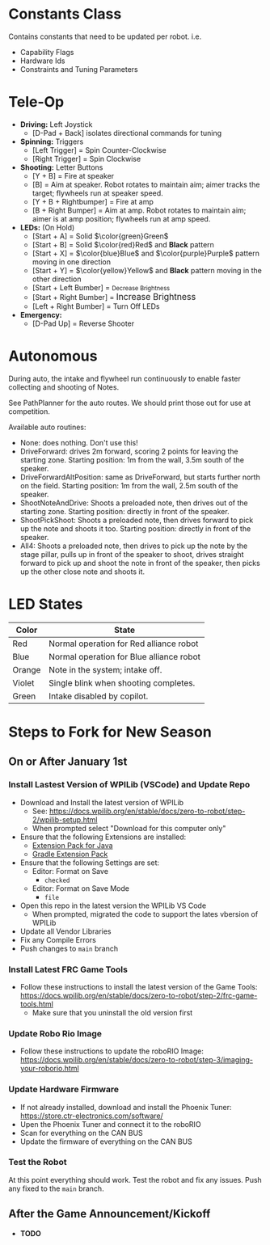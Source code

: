 # Constants Class
Contains constants that need to be updated per robot. i.e.
* Capability Flags
* Hardware Ids
* Constraints and Tuning Parameters


# Tele-Op
* **Driving:** Left Joystick
  * [D-Pad + Back] isolates directional commands for tuning
* **Spinning:** Triggers
  * [Left Trigger] = Spin Counter-Clockwise
  * [Right Trigger] = Spin Clockwise
* **Shooting:** Letter Buttons
  * [Y + B] = Fire at speaker
  * [B] = Aim at speaker. Robot rotates to maintain aim; aimer tracks the target; flywheels run at speaker speed.
  * [Y + B + Rightbumper] = Fire at amp
  * [B + Right Bumper] = Aim at amp. Robot rotates to maintain aim; aimer is at amp position; flywheels run at amp speed.
* **LEDs:** (On Hold)
  * [Start + A] = Solid $\color{green}Green$
  * [Start + B] = Solid $\color{red}Red$ and **Black** pattern
  * [Start + X] = $\color{blue}Blue$ and $\color{purple}Purple$ pattern moving in one direction
  * [Start + Y] = $\color{yellow}Yellow$ and **Black** pattern moving in the other direction
  * [Start + Left Bumber] = <span style="font-size:smaller;">Decrease Brightness</span>
  * [Start + Right Bumber] = <span style="font-size:larger;">Increase Brightness</span>
  * [Left + Right Bumber] = Turn Off LEDs
* **Emergency:**
  * [D-Pad Up] = Reverse Shooter
# Autonomous

During auto, the intake and flywheel run continuously to enable faster collecting and shooting of Notes.

See PathPlanner for the auto routes. We should print those out for use at competition.

Available auto routines:
* None: does nothing. Don't use this!
* DriveForward: drives 2m forward, scoring 2 points for leaving the starting zone. Starting position: 1m from the wall, 3.5m south of the speaker.
* DriveForwardAltPosition: same as DriveForward, but starts further north on the field. Starting position: 1m from the wall, 2.5m south of the speaker.
* ShootNoteAndDrive: Shoots a preloaded note, then drives out of the starting zone. Starting position: directly in front of the speaker.
* ShootPickShoot: Shoots a preloaded note, then drives forward to pick up the note and shoots it too. Starting position: directly in front of the speaker.
* All4: Shoots a preloaded note, then drives to pick up the note by the stage pillar, pulls up in front of the speaker to shoot, drives straight forward to pick up and shoot the note in front of the speaker, then picks up the other close note and shoots it.


# LED States

| Color  | State |
---------|--------
| Red    | Normal operation for Red alliance robot  |
| Blue   | Normal operation for Blue alliance robot |
| Orange | Note in the system; intake off.          |
| Violet | Single blink when shooting completes.    |
| Green  | Intake disabled by copilot.              |


# Steps to Fork for New Season
## On or After January 1st
### Install Lastest Version of WPILib (VSCode) and Update Repo
* Download and Install the latest version of WPILib
  * See: https://docs.wpilib.org/en/stable/docs/zero-to-robot/step-2/wpilib-setup.html
  * When prompted select "Download for this computer only"
* Ensure that the following Extensions are installed:
  * [Extension Pack for Java](https://marketplace.visualstudio.com/items?itemName=vscjava.vscode-java-pack)
  * [Gradle Extension Pack](https://marketplace.visualstudio.com/items?itemName=richardwillis.vscode-gradle-extension-pack)
* Ensure that the following Settings are set:
  * Editor: Format on Save
    * `checked`
  * Editor: Format on Save Mode
    * `file`
* Open this repo in the latest version the WPILib VS Code
  * When prompted, migrated the code to support the lates vbersion of WPILib
* Update all Vendor Libraries
* Fix any Compile Errors
* Push changes to `main` branch

### Install Latest FRC Game Tools
* Follow these instructions to install the latest version of the Game Tools: https://docs.wpilib.org/en/stable/docs/zero-to-robot/step-2/frc-game-tools.html
  * Make sure that you uninstall the old version first

### Update Robo Rio Image
* Follow these instructions to update the roboRIO Image: https://docs.wpilib.org/en/stable/docs/zero-to-robot/step-3/imaging-your-roborio.html

### Update Hardware Firmware
* If not already installed, download and install the Phoenix Tuner: https://store.ctr-electronics.com/software/
* Upen the Phoenix Tuner and connect it to the roboRIO
* Scan for everything on the CAN BUS
* Update the firmware of everything on the CAN BUS

### Test the Robot
At this point everything should work. Test the robot and fix any issues. Push any fixed to the `main` branch.

## After the Game Announcement/Kickoff
* **TODO**
